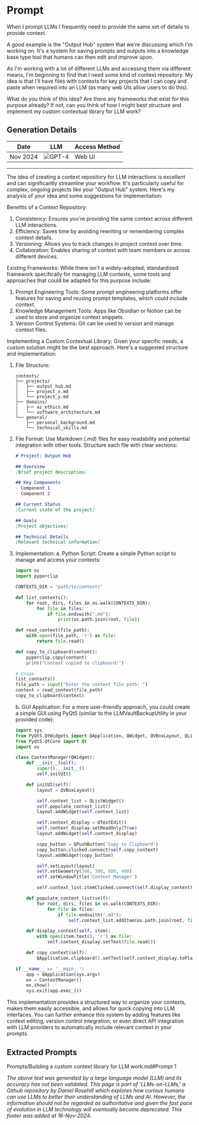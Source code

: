 # Prompt

When I prompt LLMs I frequently need to provide the same set of details to provide context.

A good example is the "Output Hub" system  that we're discussing which I'm working on. It's a system for saving prompts and outputs into a knowledge base type tool that humans can then edit and improve upon.

As I'm working with a lot of different LLMs and accessing them via different means, I'm beginning to find that I need some kind of context repository. My idea is that I'll have files with contexts for key projects that I can copy and paste when required into an LLM (as many web UIs allow users to do this).

What do you think of this idea? Are there any frameworks that exist for this purpose already? If not, can you think of how I might best structure and implement my custom contextual library for LLM work?

## Generation Details

| Date       | LLM        | Access Method |
|------------|------------|---------------|
| Nov 2024 | ![GPT-4](https://img.shields.io/badge/GPT--4-412991?style=for-the-badge&logo=openai&logoColor=white) |  Web UI |

---

The idea of creating a context repository for LLM interactions is excellent and can significantly streamline your workflow. It's particularly useful for complex, ongoing projects like your "Output Hub" system. Here's my analysis of your idea and some suggestions for implementation:

Benefits of a Context Repository:

1. Consistency: Ensures you're providing the same context across different LLM interactions.
2. Efficiency: Saves time by avoiding rewriting or remembering complex context details.
3. Versioning: Allows you to track changes in project context over time.
4. Collaboration: Enables sharing of context with team members or across different devices.

Existing Frameworks:
While there isn't a widely-adopted, standardized framework specifically for managing LLM contexts, some tools and approaches that could be adapted for this purpose include:

1. Prompt Engineering Tools: Some prompt engineering platforms offer features for saving and reusing prompt templates, which could include context.
2. Knowledge Management Tools: Apps like Obsidian or Notion can be used to store and organize context snippets.
3. Version Control Systems: Git can be used to version and manage context files.

Implementing a Custom Contextual Library:
Given your specific needs, a custom solution might be the best approach. Here's a suggested structure and implementation:

1. File Structure:
   ```
   contexts/
   ├── projects/
   │   ├── output_hub.md
   │   ├── project_x.md
   │   └── project_y.md
   ├── domains/
   │   ├── ai_ethics.md
   │   └── software_architecture.md
   └── general/
       ├── personal_background.md
       └── technical_skills.md
   ```
2. File Format:
   Use Markdown (.md) files for easy readability and potential integration with other tools. Structure each file with clear sections:
   ```markdown
   # Project: Output Hub

   ## Overview
   [Brief project description]

   ## Key Components
   - Component 1
   - Component 2

   ## Current Status
   [Current state of the project]

   ## Goals
   [Project objectives]

   ## Technical Details
   [Relevant technical information]
   ```
3. Implementation:
   a. Python Script: Create a simple Python script to manage and access your contexts:
   ```python
   import os
   import pyperclip

   CONTEXTS_DIR = "path/to/contexts"

   def list_contexts():
       for root, dirs, files in os.walk(CONTEXTS_DIR):
           for file in files:
               if file.endswith(".md"):
                   print(os.path.join(root, file))

   def read_context(file_path):
       with open(file_path, 'r') as file:
           return file.read()

   def copy_to_clipboard(content):
       pyperclip.copy(content)
       print("Context copied to clipboard!")

   # Usage
   list_contexts()
   file_path = input("Enter the context file path: ")
   context = read_context(file_path)
   copy_to_clipboard(context)
   ```
   b. GUI Application: For a more user-friendly approach, you could create a simple GUI using PyQt5 (similar to the LLMVaultBackupUtility in your provided code):
   ```python
   import sys
   from PyQt5.QtWidgets import QApplication, QWidget, QVBoxLayout, QListWidget, QPushButton, QTextEdit
   from PyQt5.QtCore import Qt
   import os

   class ContextManager(QWidget):
       def __init__(self):
           super().__init__()
           self.initUI()

       def initUI(self):
           layout = QVBoxLayout()

           self.context_list = QListWidget()
           self.populate_context_list()
           layout.addWidget(self.context_list)

           self.context_display = QTextEdit()
           self.context_display.setReadOnly(True)
           layout.addWidget(self.context_display)

           copy_button = QPushButton('Copy to Clipboard')
           copy_button.clicked.connect(self.copy_context)
           layout.addWidget(copy_button)

           self.setLayout(layout)
           self.setGeometry(300, 300, 600, 400)
           self.setWindowTitle('Context Manager')

           self.context_list.itemClicked.connect(self.display_context)

       def populate_context_list(self):
           for root, dirs, files in os.walk(CONTEXTS_DIR):
               for file in files:
                   if file.endswith(".md"):
                       self.context_list.addItem(os.path.join(root, file))

       def display_context(self, item):
           with open(item.text(), 'r') as file:
               self.context_display.setText(file.read())

       def copy_context(self):
           QApplication.clipboard().setText(self.context_display.toPlainText())

   if __name__ == '__main__':
       app = QApplication(sys.argv)
       ex = ContextManager()
       ex.show()
       sys.exit(app.exec_())
   ```

This implementation provides a structured way to organize your contexts, makes them easily accessible, and allows for quick copying into LLM interfaces. You can further enhance this system by adding features like context editing, version control integration, or even direct API integration with LLM providers to automatically include relevant context in your prompts.

## Extracted Prompts

Prompts/Building a custom context library for LLM work.md#Prompt 1

*The above text was generated by a large language model (LLM) and its accuracy has not been validated. This page is part of 'LLMs-on-LLMs,' a Github repository by Daniel Rosehill which explores how curious humans can use LLMs to better their understanding of LLMs and AI. However, the information should not be regarded as authoritative and given the fast pace of evolution in LLM technology will eventually become deprecated. This footer was added at 16-Nov-2024.*


